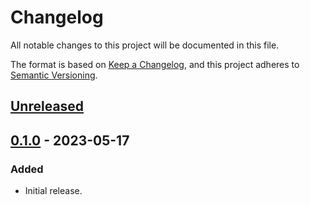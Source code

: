 # Changelog
All notable changes to this project will be documented in this file.

The format is based on [Keep a Changelog](https://keepachangelog.com/en/1.0.0/),
and this project adheres to [Semantic Versioning](https://semver.org/spec/v2.0.0.html).

## [Unreleased]

## [0.1.0] - 2023-05-17
### Added
- Initial release.

[Unreleased]: https://github.com/gear-dapps/student-nft/compare/0.1.0...HEAD
[0.1.0]: https://github.com/gear-dapps/student-nft/compare/8b01ff3...0.1.0
